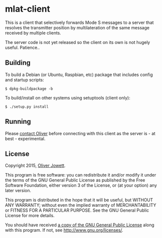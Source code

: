 # mlat-client

This is a client that selectively forwards Mode S messages to a
server that resolves the transmitter position by multilateration of the same
message received by multiple clients.

The server code is not yet released so the client on its own is not hugely
useful. Patience..

## Building

To build a Debian (or Ubuntu, Raspbian, etc) package that includes config
and startup scripts:

    $ dpkg-buildpackage -b

To build/install on other systems using setuptools (client only):

    $ ./setup.py install

## Running

Please [contact Oliver](mailto:oliver@mutability.co.uk) before connecting with
this client as the server is - at best - experimental.

## License

Copyright 2015, [Oliver Jowett](mailto:oliver@mutability.co.uk).

This program is free software: you can redistribute it and/or modify
it under the terms of the GNU General Public License as published by
the Free Software Foundation, either version 3 of the License, or
(at your option) any later version.

This program is distributed in the hope that it will be useful,
but WITHOUT ANY WARRANTY; without even the implied warranty of
MERCHANTABILITY or FITNESS FOR A PARTICULAR PURPOSE.  See the
GNU General Public License for more details.

You should have received [a copy of the GNU General Public License](COPYING)
along with this program.  If not, see <http://www.gnu.org/licenses/>.
